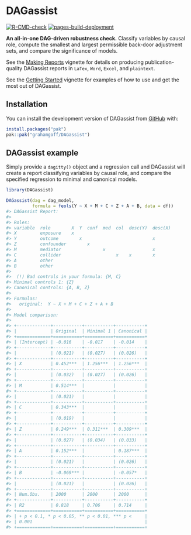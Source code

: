 
<!-- README.md is generated from README.Rmd. Please edit that file -->

# DAGassist

<!-- badges: start -->

[![R-CMD-check](https://github.com/grahamgoff/DAGassist/actions/workflows/R-CMD-check.yaml/badge.svg)](https://github.com/grahamgoff/DAGassist/actions/workflows/R-CMD-check.yaml)
[![pages-build-deployment](https://github.com/grahamgoff/DAGassist/actions/workflows/pages/pages-build-deployment/badge.svg)](https://github.com/grahamgoff/DAGassist/actions/workflows/pages/pages-build-deployment)
<!-- badges: end -->

**An all-in-one DAG-driven robustness check.** Classify variables by
causal role, compute the smallest and largest permissible back-door
adjustment sets, and compare the significance of models.

See the [Making
Reports](https://grahamgoff.github.io/DAGassist/articles/making-reports.html)
vignette for details on producing publication-quality DAGassist reports
in `LaTex`, `Word`, `Excel`, and `plaintext`.

See the [Getting
Started](https://grahamgoff.github.io/DAGassist/articles/getting-started.html)
vignette for examples of how to use and get the most out of DAGassist.

## Installation

You can install the development version of DAGassist from
[GitHub](https://github.com/grahamgoff/DAGassist) with:

``` r
install.packages("pak")
pak::pak("grahamgoff/DAGassist")
```

## DAGassist example

Simply provide a `dagitty()` object and a regression call and DAGassist
will create a report classifying variables by causal role, and compare
the specified regression to minimal and canonical models.

``` r
library(DAGassist) 

DAGassist(dag = dag_model, 
          formula = feols(Y ~ X + M + C + Z + A + B, data = df))
#> DAGassist Report: 
#> 
#> Roles:
#> variable  role        X  Y  conf  med  col  desc(Y)  desc(X)
#> X         exposure    x                                     
#> Y         outcome        x                           x      
#> Z         confounder        x                               
#> M         mediator                x                  x      
#> C         collider                     x    x        x      
#> A         other                                             
#> B         other                                             
#> 
#>  (!) Bad controls in your formula: {M, C}
#> Minimal controls 1: {Z}
#> Canonical controls: {A, B, Z}
#> 
#> Formulas:
#>   original:  Y ~ X + M + C + Z + A + B
#> 
#> Model comparison:
#> 
#> +-------------+-----------+-----------+-----------+
#> |             | Original  | Minimal 1 | Canonical |
#> +=============+===========+===========+===========+
#> | (Intercept) | -0.016    | -0.017    | -0.014    |
#> +-------------+-----------+-----------+-----------+
#> |             | (0.021)   | (0.027)   | (0.026)   |
#> +-------------+-----------+-----------+-----------+
#> | X           | 0.452***  | 1.256***  | 1.256***  |
#> +-------------+-----------+-----------+-----------+
#> |             | (0.032)   | (0.027)   | (0.026)   |
#> +-------------+-----------+-----------+-----------+
#> | M           | 0.514***  |           |           |
#> +-------------+-----------+-----------+-----------+
#> |             | (0.021)   |           |           |
#> +-------------+-----------+-----------+-----------+
#> | C           | 0.343***  |           |           |
#> +-------------+-----------+-----------+-----------+
#> |             | (0.019)   |           |           |
#> +-------------+-----------+-----------+-----------+
#> | Z           | 0.249***  | 0.311***  | 0.309***  |
#> +-------------+-----------+-----------+-----------+
#> |             | (0.027)   | (0.034)   | (0.033)   |
#> +-------------+-----------+-----------+-----------+
#> | A           | 0.152***  |           | 0.187***  |
#> +-------------+-----------+-----------+-----------+
#> |             | (0.021)   |           | (0.026)   |
#> +-------------+-----------+-----------+-----------+
#> | B           | -0.069*** |           | -0.057*   |
#> +-------------+-----------+-----------+-----------+
#> |             | (0.021)   |           | (0.026)   |
#> +-------------+-----------+-----------+-----------+
#> | Num.Obs.    | 2000      | 2000      | 2000      |
#> +-------------+-----------+-----------+-----------+
#> | R2          | 0.818     | 0.706     | 0.714     |
#> +=============+===========+===========+===========+
#> | + p < 0.1, * p < 0.05, ** p < 0.01, *** p <     |
#> | 0.001                                           |
#> +=============+===========+===========+===========+
```
